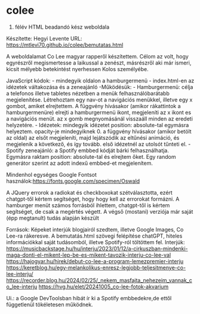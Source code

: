 # colee
1. félév HTML beadandó kész weboldala

Készítette: Hegyi Levente
URL: https://mtlevi70.github.io/colee/bemutatas.html

A weboldalamat Co Lee magyar rapperől készítettem. Célom az volt, hogy egyrészről megismertesse a laikussal a zenészt, másrészről aki már ismeri, kicsit mélyebb betekintést nyerhessen Kolos személyébe.

JavaScript kódok:
	- mindegyik oldalon a hamburgermenü
	- index.html-en az idézetek váltakozása és a zeneajánló
	-Működésük:
		- Hamburgermenü: célja a telefonos illetve tabletes nézetben a menük felhasználóbarátabb megjelenítése. Létrehoztam egy nav-ot a navigációs menükkel, illetve egy x gombot, amiket elrejtettem. A függvény hívásakor (amikor rákattintok a hamburgermenüre) elrejti a hamburgermenü ikont, megjeleníti az x ikont es a navigációs menüt. az x gomb megnyomásánál visszaáll minden az eredeti helyzetére.
		- Idézetek: mindegyik idézetet position: absolute-tal egymásra helyeztem. opacity-je mindegyiknek 0. a függvény hívásakor (amikor betölt az oldal) az elsőt megjeleníti, majd lejátszódik az eltűnési animáció, és megjelenik a következő, és így tovább. 
első idézetnél az utolsót tűnteti el.
		- Spotify zeneajánló: a Spotify embbed kódját bárki felhasználhatja. Egymásra raktam position: absolute-tal és elrejtem őket. Egy random generátor szerint az adott indexű embbed-et megjelenítem.

Mindenhol egységes Google Fontsot használok:https://fonts.google.com/specimen/Oswald

A JQuery errorok a radiokat és checkboxokat szétválasztotta, ezért chatgpt-től kértem segítséget, hogy hogy kell az errorokat formázni.
A hamburger menüt számos forrásból ihlettem, chatgpt-től is kértem segítséget, de csak a megértés végett. A végső (mostani) verziója már saját (épp megtanult) tudás alapján készült


Források:
Képeket interjúk blogjairól szedtem, illetve Google Images, Co Lee-ra rákeresve.
A bemutatás.html szövegi felépítése chatGPT, hiteles információkkal saját tudásomból, illetve Spotify-ról töltöttem fel.
	Interjúk:
		https://musicbackstage.hu/hu/interju/2023/01/12/a-cirkuszban-mindenki-maga-donti-el-mikent-lep-be-es-mikent-tavozik-interju-co-lee-val
		https://hajogyar.hu/hirek/debut-co-lee-a-program-lemezpremier-interju
		https://keretblog.hu/egy-melankolikus-enresz-legjobb-teljesitmenye-co-lee-interju/
		https://recorder.blog.hu/2024/02/25/_nekem_masfajta_nehezeim_vannak_co_lee-interju
		https://hvg.hu/elet/20241005_co-lee-fotok-akvarium

Ui.: a Google DevToolsban hibát ír ki a Spotify embbedekre,de ettől függetlenül tökéletesen működnek.
